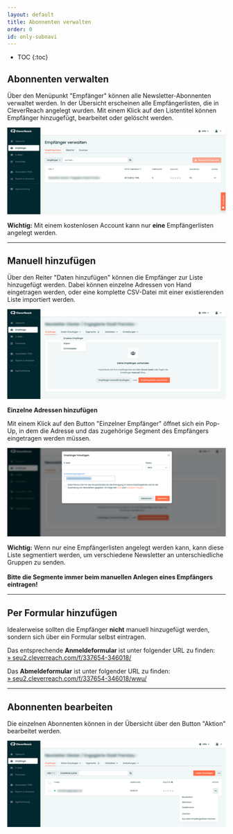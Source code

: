 ```yaml
---
layout: default
title: Abonnenten verwalten
order: 0
id: only-subnavi
---
```


* TOC
{:toc}

## Abonnenten verwalten

Über den Menüpunkt "Empfänger" können alle Newsletter-Abonnenten verwaltet werden. In der Übersicht erscheinen alle Empfängerlisten, die in CleverReach angelegt wurden. Mit einem Klick auf den Listentitel können Empfänger hinzugefügt, bearbeitet oder gelöscht werden.

![alt text](empfaenger-verwalten.png "Screen der Übersicht Empfänger")

<div class="box">
<strong>Wichtig:</strong> Mit einem kostenlosen Account kann nur <strong>eine</strong> Empfängerlisten angelegt werden.
</div>

---

## Manuell hinzufügen

Über den Reiter "Daten hinzufügen" können die Empfänger zur Liste hinzugefügt werden. Dabei können einzelne Adressen von Hand eingetragen werden, oder eine komplette CSV-Datei mit einer existierenden Liste importiert werden.

![alt text](empfaenger-hinzufuegen.png "Screen Empfänger hinzufügen")

**Einzelne Adressen hinzufügen**

Mit einem Klick auf den Button "Einzelner Empfänger" öffnet sich ein Pop-Up, in dem die Adresse und das zugehörige Segment des Empfängers eingetragen werden müssen.

![alt text](empfaenger-hinzufuegen-modal.png "Screen Empfänger hinzufügen mit Modal")

<div class="box">
<strong>Wichtig:</strong> Wenn nur eine Empfängerlisten angelegt werden kann, kann diese Liste segmentiert werden, um verschiedene Newsletter an unterschiedliche Gruppen zu senden.<br><br>
<strong>Bitte die Segmente immer beim manuellen Anlegen eines Empfängers eintragen!</strong>
</div>

---

## Per Formular hinzufügen

Idealerweise sollten die Empfänger <strong>nicht</strong> manuell hinzugefügt werden, sondern sich über ein Formular selbst eintragen.

Das entsprechende <strong>Anmeldeformular</strong> ist unter folgender URL zu finden:<br>
[» seu2.cleverreach.com/f/337654-346018/](https://seu2.cleverreach.com/f/337654-346018/)

Das <strong>Abmeldeformular</strong> ist unter folgender URL zu finden:<br>
[» seu2.cleverreach.com/f/337654-346018/wwu/](https://seu2.cleverreach.com/f/337654-346018/wwu/)

---

## Abonnenten bearbeiten

Die einzelnen Abonnenten können in der Übersicht über den Button "Aktion" bearbeitet werden.

![alt text](empfaenger-bearbeiten.png "Screen Empfänger bearbeiten")